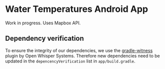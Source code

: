 # Water Temperatures Android App

Work in progress. Uses Mapbox API.

## Dependency verification

To ensure the integrity of our dependencies, we use the
[gradle-witness](https://github.com/WhisperSystems/gradle-witness)
plugin by Open Whisper Systems. Therefore new dependencies
need to be updated in the `depencencyVerification` list in
`app/build.gradle`.
